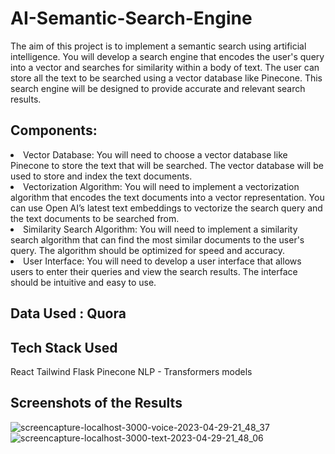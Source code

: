 # AI-Semantic-Search-Engine

The aim of this project is to implement a semantic search using artificial intelligence. You will develop a search engine that encodes the user's query into a vector and searches for similarity within a body of text. The user can store all the text to be searched using a vector database like Pinecone. This search engine will be designed to provide accurate and relevant search results.

## Components:
<li>Vector Database: You will need to choose a vector database like Pinecone to store the text that will be searched. The vector database will be used to store and index the text documents.</li>
<li>Vectorization Algorithm: You will need to implement a vectorization algorithm that encodes the text documents into a vector representation. You can use Open AI’s latest text embeddings to vectorize the search query and the text documents to be searched from.</li>
<li>Similarity Search Algorithm: You will need to implement a similarity search algorithm that can find the most similar documents to the user's query. The algorithm should be optimized for speed and accuracy.</li>
<li>User Interface: You will need to develop a user interface that allows users to enter their queries and view the search results. The interface should be intuitive and easy to use.</li>

## Data Used : <b>Quora</b>

## Tech Stack Used
 React Tailwind
 Flask
 Pinecone
 NLP - Transformers models
 
## Screenshots of the Results

![screencapture-localhost-3000-voice-2023-04-29-21_48_37](https://user-images.githubusercontent.com/87355988/235312682-b2d8a962-4626-48e2-99bb-3eb5f24b3259.png)
![screencapture-localhost-3000-text-2023-04-29-21_48_06](https://user-images.githubusercontent.com/87355988/235312685-6ef6cacd-2f3c-43c2-a343-646a184062bb.png)
